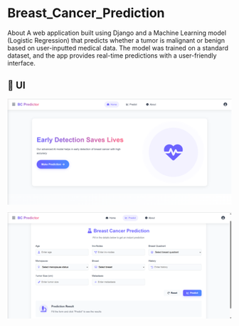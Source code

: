 # Breast_Cancer_Prediction
About A web application built using Django and a Machine Learning model (Logistic Regression) that predicts whether a tumor is malignant or benign based on user-inputted medical data. The model was trained on a standard dataset, and the app provides real-time predictions with a user-friendly interface.

## 🚀 UI
![UI Screenshot](Demo/Images/home_page.png)

![UI Screenshot](Demo/Images/prediction_page.png)
